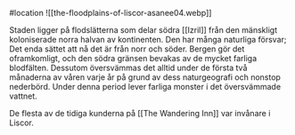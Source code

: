 #location
![[the-floodplains-of-liscor-asanee04.webp]]

Staden ligger på flodslätterna som delar södra [[Izril]] från den mänskligt koloniserade norra halvan av kontinenten. Den har många naturliga försvar; Det enda sättet att nå det är från norr och söder. Bergen gör det oframkomligt, och den södra gränsen bevakas av de mycket farliga blodfälten. Dessutom översvämmas det alltid under de första två månaderna av våren varje år på grund av dess naturgeografi och nonstop nederbörd. Under denna period lever farliga monster i det översvämmade vattnet.

De flesta av de tidiga kunderna på [[The Wandering Inn]] var invånare i Liscor.